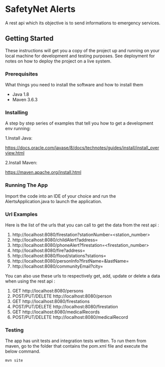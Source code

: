 # SafetyNet Alerts

A rest api which its objective is to send informations to emergency services.

## Getting Started

These instructions will get you a copy of the project up and running on your local machine for development and testing purposes. See deployment for notes on how to deploy the project on a live system.

### Prerequisites

What things you need to install the software and how to install them

- Java 1.8
- Maven 3.6.3

### Installing

A step by step series of examples that tell you how to get a development env running:

1.Install Java:

https://docs.oracle.com/javase/8/docs/technotes/guides/install/install_overview.html

2.Install Maven:

https://maven.apache.org/install.html

### Running The App

Import the code into an IDE of your choice and run the AlertsApplication.java to launch the application.

### Url Examples

Here is the list of the urls that you can call to get the data from the rest api :

1. http://localhost:8080/firestation?stationNumber=<station_number>
2. http://localhost:8080/childAlert?address=<address>
3. http://localhost:8080/phoneAlert?firestation=<firestation_number>
4. http://localhost:8080/fire?address=<address>
5. http://localhost:8080/flood/stations?stations=<a list of station_numbers>
6. http://localhost:8080/personInfo?firstName=<firstName>&lastName=<lastName>
7. http://localhost:8080/communityEmail?city=<city>

You can also use these urls to respectively get, add, update or delete a data when using the rest api :

1. GET http://localhost:8080/persons
2. POST/PUT/DELETE http://localhost:8080/person
3. GET http://localhost:8080/firestations
4. POST/PUT/DELETE http://localhost:8080/firestation
5. GET http://localhost:8080/medicalRecords
6. POST/PUT/DELETE http://localhost:8080/medicalRecord



### Testing

The app has unit tests and integration tests written. To run them from maven, go to the folder that contains the pom.xml file and execute the below command.

`mvn site`